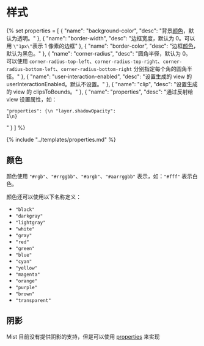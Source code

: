# 样式

{% set properties = [
	{ "name": "background-color", "desc": "背景<a href='#颜色'>颜色</a>，默认为透明。" },
	{ "name": "border-width", "desc": "边框宽度，默认为 0。可以用 `\"1px\"`表示 1 像素的边框" },
	{ "name": "border-color", "desc": "边框<a href='#颜色'>颜色</a>，默认为黑色。" },
	{ "name": "corner-radius", "desc": "圆角半径，默认为 0。<br>可以使用 `corner-radius-top-left`、`corner-radius-top-right`、`corner-radius-bottom-left`、`corner-radius-bottom-right` 分别指定每个角的圆角半径。" },
	{ "name": "user-interaction-enabled", "desc": "设置生成的 view 的userInteractionEnabled。默认不设置。" },
	{ "name": "clip", "desc": "设置生成的 view 的 clipsToBounds。" },
    { "name": "properties", "desc": "通过反射给 view 设置属性，如：<br><pre><code>\"properties\": {\n  \"layer.shadowOpacity\": 1\n}</code></pre>" }
] %}

{% include "../templates/properties.md" %}

## 颜色

颜色使用 `"#rgb"`、`"#rrggbb"`、`"#argb"`、`"#aarrggbb"` 表示，如：`"#fff"` 表示白色。

颜色还可以使用以下名称定义：

- `"black"`
- `"darkgray"`
- `"lightgray"`
- `"white"`
- `"gray"`
- `"red"`
- `"green"`
- `"blue"`
- `"cyan"`
- `"yellow"`
- `"magenta"`
- `"orange"`
- `"purple"`
- `"brown"`
- `"transparent"`

## 阴影

Mist 目前没有提供阴影的支持，但是可以使用 [properties](#properties) 来实现

